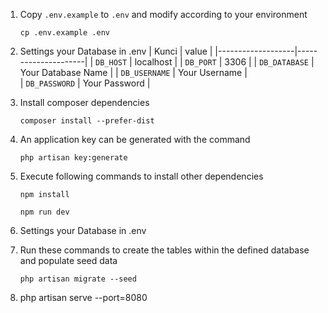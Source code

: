 1. Copy `.env.example` to `.env` and modify according to your environment
    ```
    cp .env.example .env
    ```
2. Settings your Database in .env
   | Kunci | value |
   |-------------------|---------------------|
   | `DB_HOST` | localhost |
   | `DB_PORT` | 3306 |
   | `DB_DATABASE` | Your Database Name |
   | `DB_USERNAME` | Your Username |  
   | `DB_PASSWORD` | Your Password |
3. Install composer dependencies
    ```
    composer install --prefer-dist
    ```
4. An application key can be generated with the command
    ```
    php artisan key:generate
    ```
5. Execute following commands to install other dependencies
    ```
    npm install
    ```
    ```
    npm run dev
    ```
6. Settings your Database in .env
7. Run these commands to create the tables within the defined database and populate seed data

    ```
    php artisan migrate --seed
    ```
8. php artisan serve --port=8080
